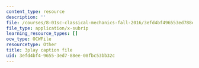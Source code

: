 ```yaml
---
content_type: resource
description: ''
file: /courses/8-01sc-classical-mechanics-fall-2016/3efd4bf496553ed788ee08fbc53bb32c_cMu0hsvgkGk.srt
file_type: application/x-subrip
learning_resource_types: []
ocw_type: OCWFile
resourcetype: Other
title: 3play caption file
uid: 3efd4bf4-9655-3ed7-88ee-08fbc53bb32c
---
```

